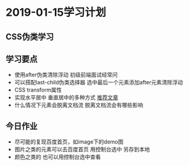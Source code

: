 # 2019-01-15学习计划

## CSS伪类学习

## 学习要点

  * 使用after伪类清除浮动 初级前端面试经常问
  * 可以搭配last-child伪类选择器 选中最后一个元素添加after元素清除浮动
  * CSS transform属性
  * 实现水平居中 垂直居中的多种方式 [推荐文章](https://juejin.im/post/58f818bbb123db006233ab2a)
  * 什么情况下元素会脱离文档流 脱离文档流会有哪些影响

## 今日作业

  * 尽可能的复现百度首页，如image下的demo图
  * 图片之类的元素可以去百度首页 用控制台选中 另存到本地
  * 颜色之类的 也可以用控制台选中查看